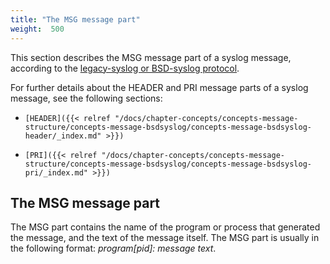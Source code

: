 ```yaml
---
title: "The MSG message part"
weight:  500
---
```

<!-- DISCLAIMER: This file is based on the syslog-ng Open Source Edition documentation https://github.com/balabit/syslog-ng-ose-guides/commit/2f4a52ee61d1ea9ad27cb4f3168b95408fddfdf2 and is used under the terms of The syslog-ng Open Source Edition Documentation License. The file has been modified by Axoflow. -->

This section describes the <span class="code">MSG</span> message part of a syslog message, according to the [legacy-syslog or BSD-syslog protocol](https://tools.ietf.org/search/rfc3164).

For further details about the <span class="code">HEADER</span> and <span class="code">PRI</span> message parts of a syslog message, see the following sections:

  - `[HEADER]({{< relref "/docs/chapter-concepts/concepts-message-structure/concepts-message-bsdsyslog/concepts-message-bsdsyslog-header/_index.md" >}})`

  - `[PRI]({{< relref "/docs/chapter-concepts/concepts-message-structure/concepts-message-bsdsyslog/concepts-message-bsdsyslog-pri/_index.md" >}})`


## The MSG message part

The <span class="code">MSG</span> part contains the name of the program or process that generated the message, and the text of the message itself. The <span class="code">MSG</span> part is usually in the following format: *program[pid]: message text*.

